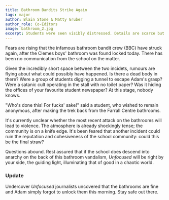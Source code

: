 ```yaml
---
title: Bathroom Bandits Strike Again
tags: major
author: Blain Stone & Matty Gruber
author_role: Co-Editors
image: bathroom_2.jpg
excerpt: Students were seen visibly distressed. Details are scarce but we will keep you updated.
---
```


Fears are rising that the infamous bathroom bandit crew (BBC) have struck again,
after the Clemes boys' bathroom was found locked today. There has been no
communication from the school on the matter.

Given the incredibly short space between the two incidets, rumours are flying
about what could possibly have happened. Is there a dead body in there? Were a
group of students digging a tunnel to escape Adam's grasp? Were a satanic cult
operating in the stall with no toilet paper? Was it hiding the offices of your
favourite student newspaper? At this stage, nobody knows.

"Who's done this! For fucks' sake!" said a student, who wished to remain
anonymous, after making the trek back from the Farrall Centre bathrooms.

It's currently unclear whether the most recent attack on the bathrooms will lead
to violence. The atmosphere is already shockingly tense; the community is on a
knife edge. It's been feared that another incident could ruin the reputation and
cohesiveness of the school community: could this be the final straw?

Questions abound. Rest assured that if the school does descend into anarchy on
the back of this bathroom vandalism, *Unfocused* will be right by your side, the
guiding light, illuminating that of good in a chaotic world.

### Update

Undercover *Unfocused* journalists uncovered that the bathrooms are fine and
Adam simply forgot to unlock them this morning. Stay safe out there.
